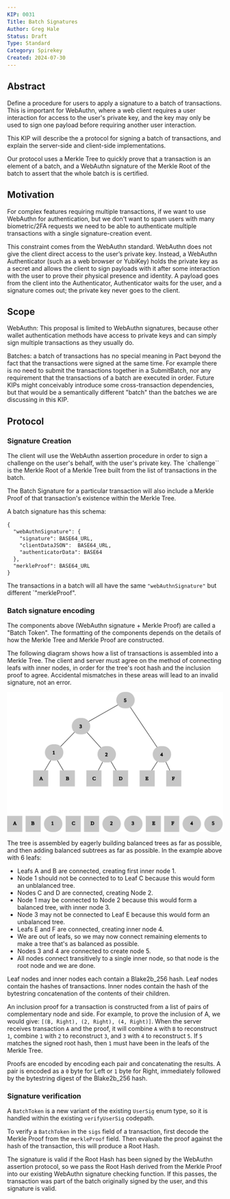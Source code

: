 ```yaml
---
KIP: 0031
Title: Batch Signatures
Author: Greg Hale
Status: Draft
Type: Standard
Category: Spirekey
Created: 2024-07-30
---
```


## Abstract

Define a procedure for users to apply a signature to a batch of transactions.
This is important for WebAuthn, where a web client
requires a user interaction for access to the user's private key,
and the key may only
be used to sign one payload before requiring another user interaction.

This KIP will describe the a protocol for signing a batch of transactions,
and explain the server-side and client-side implementations.

Our protocol uses a Merkle Tree to quickly prove that a transaction is
an element of a batch, and a WebAuthn signature of the Merkle Root of
the batch to assert that the whole batch is is certified.

## Motivation

For complex features requiring multiple transactions, if we want
to use WebAuthn for authentication, but we don't want to spam users
with many biometric/2FA requests we need to be able to authenticate
multiple transactions with a single signature-creation event.

This constraint comes from the WebAuthn standard. WebAuthn does not give the client direct access to the user’s private key. Instead, a WebAuthn Authenticator (such as a web browser or YubiKey) holds the private key as a secret and allows the client to sign payloads with it after some interaction with the user to prove their physical presence and identity. A payload goes from the client into the Authenticator, Authenticator waits for the user, and a signature comes out; the private key never goes to the client.

## Scope

WebAuthn: This proposal is limited to WebAuthn signatures, because other
wallet authentication methods have access to private keys and can simply
sign multiple transactions as they usually do.

Batches: a batch of transactions has no special meaning in Pact beyond the fact that the transactions were signed at the same time. For example there is no need to submit the transactions together in a SubmitBatch, nor any requirement that the transactions of a batch are executed in order. Future KIPs might conceivably introduce some cross-transaction dependencies,
but that would be a semantically different "batch" than the batches we are discussing in this KIP.

## Protocol

### Signature Creation

The client will use the WebAuthn assertion procedure in order to sign
a challenge on the user's behalf, with the user's private key. The `challenge``
is the Merkle Root of a Merkle Tree built from the list of transactions in the batch.

The Batch Signature for a particular transaction will also include a
Merkle Proof of that transaction's existence within the Merkle Tree.

A batch signature has this schema:

```
{
  "webAuthnSignature": {
    "signature": BASE64_URL,
    "clientDataJSON":  BASE64_URL,
    "authenticatorData": BASE64
  },
  "merkleProof": BASE64_URL
}
```

The transactions in a batch will all have the same `"webAuthnSignature"` but
different `"merkleProof".

### Batch signature encoding

The components above (WebAuthn signature + Merkle Proof) are called a "Batch Token".
The formatting of the components depends on the details of how the Merkle Tree
and Merkle Proof are constructed.

The following diagram shows how a list of transactions is assembled into a
Merkle Tree. The client and server must agree on the method of connecting
leafs with inner nodes, in order for the tree's root hash and the inclusion
proof to agree. Accidental mismatches in these areas will lead to an invalid
signature, not an error.

<img src="https://raw.githubusercontent.com/kadena-io/KIPs/kip-0031/kip-0031/merkle_tree.svg" width="600px" alt="Merkle Tree assebly diagram"/>

The tree is assembled by eagerly building balanced trees as far as possible,
and then adding balanced subtrees as far as possible. In the example above
with 6 leafs:

  - Leafs A and B are connected, creating first inner node 1.
  - Node 1 should not be connected to to Leaf C because this would
    form an unblalanced tree.
  - Nodes C and D are connected, creating Node 2.
  - Node 1 may be connected to Node 2 because this would form a balanced tree,
    with inner node 3.
  - Node 3 may not be connected to Leaf E because this would form an unbalanced tree.
  - Leafs E and F are connected, creating inner node 4.
  - We are out of leafs, so we may now connect remaining elements to make a tree
    that's as balanced as possible.
  - Nodes 3 and 4 are connected to create node 5.
  - All nodes connect transitively to a single inner node, so that node is
    the root node and we are done.

Leaf nodes and inner nodes each contain a Blake2b_256 hash. Leaf nodes contain
the hashes of transactions. Inner nodes contain the hash of the bytestring
concatenation of the contents of their children.

An inclusion proof for a transaction is constructed from a list of pairs of 
complementary node and side. For example, to prove the inclusion of A, we
would give: `[(B, Right), (2, Right), (4, Right)]`. When the server receives
transaction `A` and the proof, it will combine `A` with `B` to reconstruct
`1`, combine `1` with `2` to reconstruct `3`, and `3` with `4` to reconstruct
`5`. If `5` matches the signed root hash, then `1` must have been in the leafs
of the Merkle Tree.

Proofs are encoded by encoding each pair and concatenating the results. A pair
is encoded as a `0` byte for Left or `1`  byte for Right, immediately followed
by the bytestring digest of the Blake2b_256 hash.

### Signature verification

A `BatchToken` is a new variant of the existing `UserSig` enum type, so it is
handled within the existing `verifyUserSig` codepath.

To verify a `BatchToken` in the `sigs` field of a transaction, first decode the
Merkle Proof from the `merkleProof` field. Then evaluate the proof against the hash
of the transaction, this will produce a Root Hash.

The signature is valid if the Root Hash has been signed by the WebAuthn
assertion protocol, so we pass the Root Hash derived from the Merkle Proof
into our existing WebAuthn signature checking function. If this passes,
the transaction was part of the batch originally signed by the user, and
this signature is valid.
